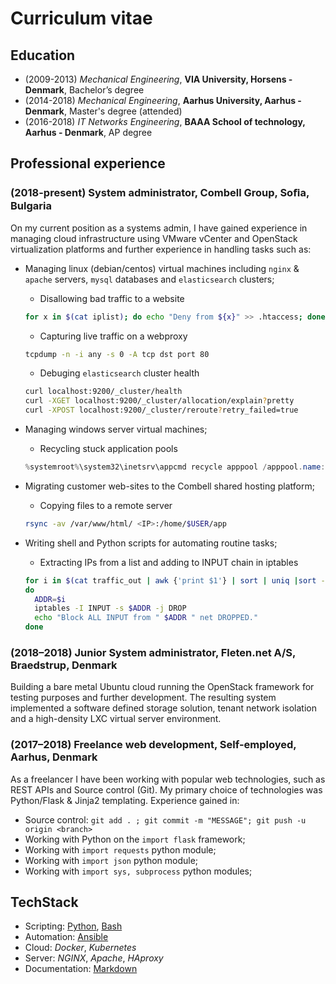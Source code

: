 # Curriculum vitae

## Education

- (2009-2013) _Mechanical Engineering_, __VIA University, Horsens - Denmark__, Bachelor’s degree
- (2014-2018) _Mechanical Engineering_, __Aarhus University, Aarhus - Denmark__, Master's degree (attended)
- (2016-2018) _IT Networks Engineering_, __BAAA School of technology, Aarhus - Denmark__, AP degree

## Professional experience

### (2018-present) System administrator, Combell Group, Soﬁa, Bulgaria

On my current position as a systems admin, I have gained experience in managing cloud infrastructure using VMware vCenter and OpenStack virtualization platforms and further experience in handling tasks such as:

- Managing linux (debian/centos) virtual machines including `nginx` & `apache` servers, `mysql` databases and `elasticsearch` clusters;

  - Disallowing bad traffic to a website

  ```bash
  for x in $(cat iplist); do echo "Deny from ${x}" >> .htaccess; done
  ```

  - Capturing live traffic on a webproxy

  ```bash
  tcpdump -n -i any -s 0 -A tcp dst port 80
  ```

  - Debuging `elasticsearch` cluster health

  ```bash
  curl localhost:9200/_cluster/health
  curl -XGET localhost:9200/_cluster/allocation/explain?pretty
  curl -XPOST localhost:9200/_cluster/reroute?retry_failed=true
  ```

- Managing windows server virtual machines;

  - Recycling stuck application pools

  ```powershell
  %systemroot%\system32\inetsrv\appcmd recycle apppool /apppool.name:NAME
  ```

- Migrating customer web-sites to the Combell shared hosting platform;

  - Copying files to a remote server

  ```bash
  rsync -av /var/www/html/ <IP>:/home/$USER/app
  ```

- Writing shell and Python scripts for automating routine tasks;

  - Extracting IPs from a list and adding to INPUT chain in iptables

  ```bash
  for i in $(cat traffic_out | awk {'print $1'} | sort | uniq |sort -rn | head -n7)
  do
    ADDR=$i
    iptables -I INPUT -s $ADDR -j DROP
    echo "Block ALL INPUT from " $ADDR " net DROPPED."
  done
  ```

### (2018–2018) Junior System administrator, Fleten.net A/S, Braedstrup, Denmark

Building a bare metal Ubuntu cloud running the OpenStack framework for testing purposes and further development. The resulting system implemented a software defined storage solution, tenant network isolation and a high-density LXC virtual server environment.

### (2017–2018) Freelance web development, Self-employed, Aarhus, Denmark

As a freelancer I have been working with popular web technologies, such as REST APIs and Source control (Git). My primary choice of technologies was Python/Flask & Jinja2 templating. Experience gained in:

- Source control: `git add . ; git commit -m "MESSAGE"; git push -u origin <branch>`
- Working with Python on the `import flask` framework;
- Working with `import requests` python module;
- Working with `import json` python module;
- Working with `import sys, subprocess` python modules;

## TechStack

- Scripting: [Python](https://github.com/vnurkov/useful-python-code), [Bash](https://github.com/vnurkov/misceleneous)
- Automation: [Ansible](https://github.com/vnurkov/playbooks)
- Cloud: _Docker_, _Kubernetes_
- Server: _NGINX_, _Apache_, _HAproxy_
- Documentation: [Markdown](https://github.com/vnurkov/digital-cv)

<!-- 
## Courses

- Mathematics 1 Differential equations and matrix equations
- Mathematics 2 Statistics and probability theory (Aarhus University)
- Algorythms Optimization and statistical models (Aarhus University)
- Fluid dynamics (Aarhus University)
- Advanced Finite Elements (Aarhus University)
-->
